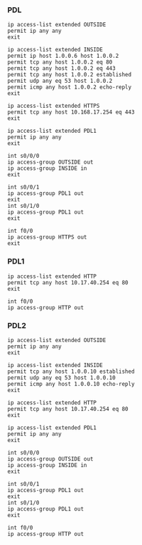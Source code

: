 ### PDL
```
ip access-list extended OUTSIDE
permit ip any any 
exit
```
```
ip access-list extended INSIDE
permit ip host 1.0.0.6 host 1.0.0.2
permit tcp any host 1.0.0.2 eq 80
permit tcp any host 1.0.0.2 eq 443
permit tcp any host 1.0.0.2 established
permit udp any eq 53 host 1.0.0.2
permit icmp any host 1.0.0.2 echo-reply 
exit
```
```
ip access-list extended HTTPS
permit tcp any host 10.168.17.254 eq 443
exit
```
```
ip access-list extended PDL1
permit ip any any
exit
```
```
int s0/0/0
ip access-group OUTSIDE out
ip access-group INSIDE in
exit
```
```
int s0/0/1
ip access-group PDL1 out
exit
int s0/1/0
ip access-group PDL1 out
exit
```
```
int f0/0
ip access-group HTTPS out
exit
```
### PDL1
```
ip access-list extended HTTP
permit tcp any host 10.17.40.254 eq 80
exit
```
```
int f0/0
ip access-group HTTP out
```
### PDL2
```
ip access-list extended OUTSIDE
permit ip any any 
exit
```
```
ip access-list extended INSIDE
permit tcp any host 1.0.0.10 established
permit udp any eq 53 host 1.0.0.10
permit icmp any host 1.0.0.10 echo-reply 
exit
```
```
ip access-list extended HTTP
permit tcp any host 10.17.40.254 eq 80
exit
```
```
ip access-list extended PDL1
permit ip any any
exit
```
```
int s0/0/0
ip access-group OUTSIDE out
ip access-group INSIDE in
exit
```
```
int s0/0/1
ip access-group PDL1 out
exit
int s0/1/0
ip access-group PDL1 out
exit
```
```
int f0/0
ip access-group HTTP out
```
```

```
```

```
```

```
```

```
```

```
```

```
```

```
```

```
```

```
```

```
```

```
```

```
```

```
```

```
```

```
```

```
```

```
```

```
```

```
```

```
```

```
```

```
```

```
```

```
```

```
```

```
```

```
